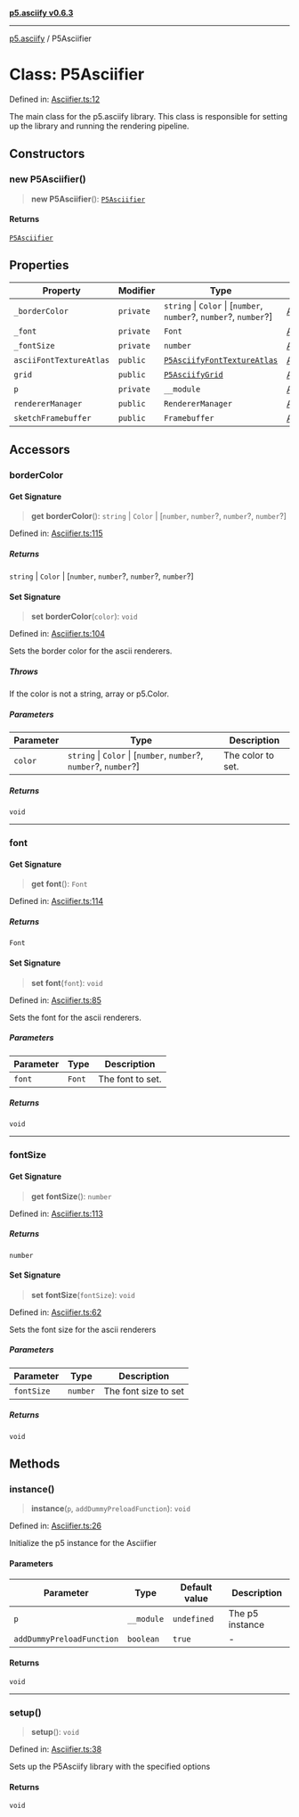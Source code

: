 [**p5.asciify v0.6.3**](../README.md)

***

[p5.asciify](../globals.md) / P5Asciifier

# Class: P5Asciifier

Defined in: [Asciifier.ts:12](https://github.com/humanbydefinition/p5-asciify/blob/d933e1e72dca936b7d54361a33dbe73efbcfa676/src/lib/Asciifier.ts#L12)

The main class for the p5.asciify library. This class is responsible for setting up the library and running the rendering pipeline.

## Constructors

### new P5Asciifier()

> **new P5Asciifier**(): [`P5Asciifier`](P5Asciifier.md)

#### Returns

[`P5Asciifier`](P5Asciifier.md)

## Properties

| Property | Modifier | Type | Defined in |
| ------ | ------ | ------ | ------ |
| <a id="_bordercolor"></a> `_borderColor` | `private` | `string` \| `Color` \| \[`number`, `number`?, `number`?, `number`?\] | [Asciifier.ts:13](https://github.com/humanbydefinition/p5-asciify/blob/d933e1e72dca936b7d54361a33dbe73efbcfa676/src/lib/Asciifier.ts#L13) |
| <a id="_font"></a> `_font` | `private` | `Font` | [Asciifier.ts:16](https://github.com/humanbydefinition/p5-asciify/blob/d933e1e72dca936b7d54361a33dbe73efbcfa676/src/lib/Asciifier.ts#L16) |
| <a id="_fontsize"></a> `_fontSize` | `private` | `number` | [Asciifier.ts:14](https://github.com/humanbydefinition/p5-asciify/blob/d933e1e72dca936b7d54361a33dbe73efbcfa676/src/lib/Asciifier.ts#L14) |
| <a id="asciifonttextureatlas"></a> `asciiFontTextureAtlas` | `public` | [`P5AsciifyFontTextureAtlas`](P5AsciifyFontTextureAtlas.md) | [Asciifier.ts:18](https://github.com/humanbydefinition/p5-asciify/blob/d933e1e72dca936b7d54361a33dbe73efbcfa676/src/lib/Asciifier.ts#L18) |
| <a id="grid"></a> `grid` | `public` | [`P5AsciifyGrid`](P5AsciifyGrid.md) | [Asciifier.ts:19](https://github.com/humanbydefinition/p5-asciify/blob/d933e1e72dca936b7d54361a33dbe73efbcfa676/src/lib/Asciifier.ts#L19) |
| <a id="p"></a> `p` | `private` | `__module` | [Asciifier.ts:17](https://github.com/humanbydefinition/p5-asciify/blob/d933e1e72dca936b7d54361a33dbe73efbcfa676/src/lib/Asciifier.ts#L17) |
| <a id="renderermanager"></a> `rendererManager` | `public` | `RendererManager` | [Asciifier.ts:15](https://github.com/humanbydefinition/p5-asciify/blob/d933e1e72dca936b7d54361a33dbe73efbcfa676/src/lib/Asciifier.ts#L15) |
| <a id="sketchframebuffer"></a> `sketchFramebuffer` | `public` | `Framebuffer` | [Asciifier.ts:20](https://github.com/humanbydefinition/p5-asciify/blob/d933e1e72dca936b7d54361a33dbe73efbcfa676/src/lib/Asciifier.ts#L20) |

## Accessors

### borderColor

#### Get Signature

> **get** **borderColor**(): `string` \| `Color` \| \[`number`, `number`?, `number`?, `number`?\]

Defined in: [Asciifier.ts:115](https://github.com/humanbydefinition/p5-asciify/blob/d933e1e72dca936b7d54361a33dbe73efbcfa676/src/lib/Asciifier.ts#L115)

##### Returns

`string` \| `Color` \| \[`number`, `number`?, `number`?, `number`?\]

#### Set Signature

> **set** **borderColor**(`color`): `void`

Defined in: [Asciifier.ts:104](https://github.com/humanbydefinition/p5-asciify/blob/d933e1e72dca936b7d54361a33dbe73efbcfa676/src/lib/Asciifier.ts#L104)

Sets the border color for the ascii renderers.

##### Throws

If the color is not a string, array or p5.Color.

##### Parameters

| Parameter | Type | Description |
| ------ | ------ | ------ |
| `color` | `string` \| `Color` \| \[`number`, `number`?, `number`?, `number`?\] | The color to set. |

##### Returns

`void`

***

### font

#### Get Signature

> **get** **font**(): `Font`

Defined in: [Asciifier.ts:114](https://github.com/humanbydefinition/p5-asciify/blob/d933e1e72dca936b7d54361a33dbe73efbcfa676/src/lib/Asciifier.ts#L114)

##### Returns

`Font`

#### Set Signature

> **set** **font**(`font`): `void`

Defined in: [Asciifier.ts:85](https://github.com/humanbydefinition/p5-asciify/blob/d933e1e72dca936b7d54361a33dbe73efbcfa676/src/lib/Asciifier.ts#L85)

Sets the font for the ascii renderers.

##### Parameters

| Parameter | Type | Description |
| ------ | ------ | ------ |
| `font` | `Font` | The font to set. |

##### Returns

`void`

***

### fontSize

#### Get Signature

> **get** **fontSize**(): `number`

Defined in: [Asciifier.ts:113](https://github.com/humanbydefinition/p5-asciify/blob/d933e1e72dca936b7d54361a33dbe73efbcfa676/src/lib/Asciifier.ts#L113)

##### Returns

`number`

#### Set Signature

> **set** **fontSize**(`fontSize`): `void`

Defined in: [Asciifier.ts:62](https://github.com/humanbydefinition/p5-asciify/blob/d933e1e72dca936b7d54361a33dbe73efbcfa676/src/lib/Asciifier.ts#L62)

Sets the font size for the ascii renderers

##### Parameters

| Parameter | Type | Description |
| ------ | ------ | ------ |
| `fontSize` | `number` | The font size to set |

##### Returns

`void`

## Methods

### instance()

> **instance**(`p`, `addDummyPreloadFunction`): `void`

Defined in: [Asciifier.ts:26](https://github.com/humanbydefinition/p5-asciify/blob/d933e1e72dca936b7d54361a33dbe73efbcfa676/src/lib/Asciifier.ts#L26)

Initialize the p5 instance for the Asciifier

#### Parameters

| Parameter | Type | Default value | Description |
| ------ | ------ | ------ | ------ |
| `p` | `__module` | `undefined` | The p5 instance |
| `addDummyPreloadFunction` | `boolean` | `true` | - |

#### Returns

`void`

***

### setup()

> **setup**(): `void`

Defined in: [Asciifier.ts:38](https://github.com/humanbydefinition/p5-asciify/blob/d933e1e72dca936b7d54361a33dbe73efbcfa676/src/lib/Asciifier.ts#L38)

Sets up the P5Asciify library with the specified options

#### Returns

`void`
